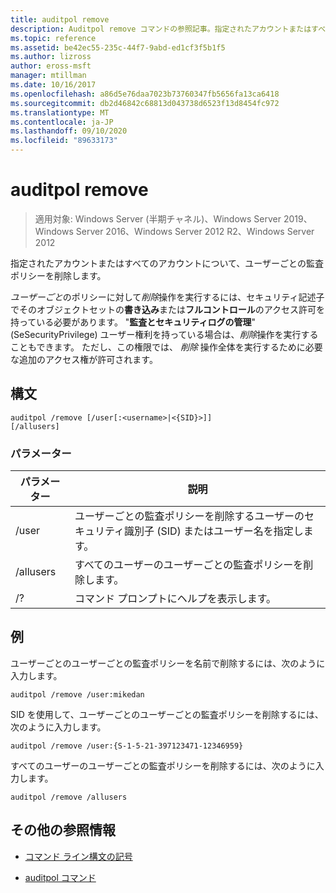 ```yaml
---
title: auditpol remove
description: Auditpol remove コマンドの参照記事。指定されたアカウントまたはすべてのアカウントのユーザーごとの監査ポリシーを削除します。
ms.topic: reference
ms.assetid: be42ec55-235c-44f7-9abd-ed1cf3f5b1f5
ms.author: lizross
author: eross-msft
manager: mtillman
ms.date: 10/16/2017
ms.openlocfilehash: a86d5e76daa7023b73760347fb5656fa13ca6418
ms.sourcegitcommit: db2d46842c68813d043738d6523f13d8454fc972
ms.translationtype: MT
ms.contentlocale: ja-JP
ms.lasthandoff: 09/10/2020
ms.locfileid: "89633173"
---
```

# <a name="auditpol-remove"></a>auditpol remove

> 適用対象: Windows Server (半期チャネル)、Windows Server 2019、Windows Server 2016、Windows Server 2012 R2、Windows Server 2012

指定されたアカウントまたはすべてのアカウントについて、ユーザーごとの監査ポリシーを削除します。

*ユーザーごと*のポリシーに対して*削除*操作を実行するには、セキュリティ記述子でそのオブジェクトセットの**書き込み**または**フルコントロール**のアクセス許可を持っている必要があります。 "**監査とセキュリティログの管理**" (SeSecurityPrivilege) ユーザー権利を持っている場合は、*削除*操作を実行することもできます。 ただし、この権限では、 *削除* 操作全体を実行するために必要な追加のアクセス権が許可されます。

## <a name="syntax"></a>構文

```
auditpol /remove [/user[:<username>|<{SID}>]]
[/allusers]
```

### <a name="parameters"></a>パラメーター

| パラメーター | 説明 |
| ------- | -------- |
| /user | ユーザーごとの監査ポリシーを削除するユーザーのセキュリティ識別子 (SID) またはユーザー名を指定します。 |
| /allusers | すべてのユーザーのユーザーごとの監査ポリシーを削除します。 |
| /? | コマンド プロンプトにヘルプを表示します。 |

## <a name="examples"></a>例

ユーザーごとのユーザーごとの監査ポリシーを名前で削除するには、次のように入力します。

```
auditpol /remove /user:mikedan
```

SID を使用して、ユーザーごとのユーザーごとの監査ポリシーを削除するには、次のように入力します。

```
auditpol /remove /user:{S-1-5-21-397123471-12346959}
```

すべてのユーザーのユーザーごとの監査ポリシーを削除するには、次のように入力します。

```
auditpol /remove /allusers
```

## <a name="additional-references"></a>その他の参照情報

- [コマンド ライン構文の記号](command-line-syntax-key.md)

- [auditpol コマンド](auditpol.md)
